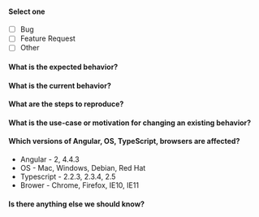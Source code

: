 #### Select one
- [ ] Bug
- [ ] Feature Request
- [ ] Other

#### What is the expected behavior?


#### What is the current behavior?


#### What are the steps to reproduce?


#### What is the use-case or motivation for changing an existing behavior?


#### Which versions of Angular, OS, TypeScript, browsers are affected?
- Angular - 2, 4.4.3
- OS - Mac, Windows, Debian, Red Hat
- Typescript - 2.2.3, 2.3.4, 2.5
- Brower - Chrome, Firefox, IE10, IE11

#### Is there anything else we should know?
